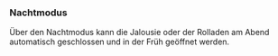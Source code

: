 ﻿### Nachtmodus

Über den Nachtmodus kann die Jalousie oder der Rolladen am Abend automatisch geschlossen und in der Früh geöffnet werden.


